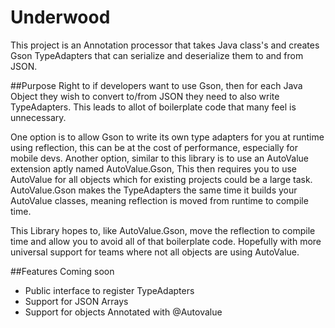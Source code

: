 # Underwood
This project is an Annotation processor that takes Java class's and creates Gson TypeAdapters that can serialize and deserialize them to and from JSON.

##Purpose
Right to if developers want to use Gson, then for each Java Object they wish to convert to/from JSON they need to also write TypeAdapters. This leads to allot of boilerplate code that many feel is unnecessary. 

One option is to allow Gson to write its own type adapters for you at runtime using reflection, this can be at the cost of performance, especially for mobile devs. Another option, similar to this library is to use an AutoValue extension aptly named AutoValue.Gson, This then requires you to use AutoValue for all objects which for existing projects could be a large task. AutoValue.Gson makes the TypeAdapters the same time it builds your AutoValue classes, meaning reflection is moved from runtime to compile time. 

This Library hopes to, like AutoValue.Gson, move the reflection to compile time and allow you to avoid all of that boilerplate code. Hopefully with more universal support for teams where not all objects are using AutoValue.

##Features Coming soon
* Public interface  to register TypeAdapters
* Support for JSON Arrays
* Support for objects Annotated with @Autovalue
